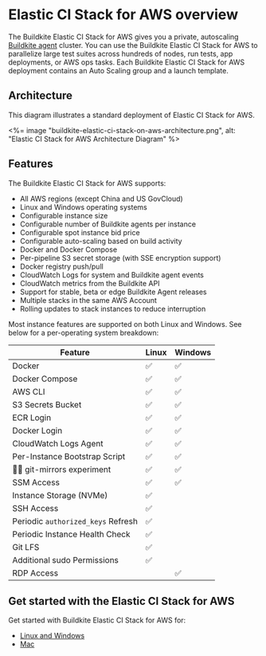 # Elastic CI Stack for AWS overview

The Buildkite Elastic CI Stack for AWS gives you a private, autoscaling
[Buildkite agent](/docs/agent/v3) cluster. You can use the Buildkite Elastic CI Stack for AWS to parallelize large test suites across hundreds of nodes, run tests, app deployments, or AWS ops tasks. Each Buildkite Elastic CI Stack for AWS deployment contains an Auto Scaling group and a launch template.

## Architecture

This diagram illustrates a standard deployment of Elastic CI Stack for AWS.

<%= image "buildkite-elastic-ci-stack-on-aws-architecture.png", alt: "Elastic CI Stack for AWS Architecture Diagram" %>

## Features

The Buildkite Elastic CI Stack for AWS supports:

-   All AWS regions (except China and US GovCloud)
-   Linux and Windows operating systems
-   Configurable instance size
-   Configurable number of Buildkite agents per instance
-   Configurable spot instance bid price
-   Configurable auto-scaling based on build activity
-   Docker and Docker Compose
-   Per-pipeline S3 secret storage (with SSE encryption support)
-   Docker registry push/pull
-   CloudWatch Logs for system and Buildkite agent events
-   CloudWatch metrics from the Buildkite API
-   Support for stable, beta or edge Buildkite Agent releases
-   Multiple stacks in the same AWS Account
-   Rolling updates to stack instances to reduce interruption

Most instance features are supported on both Linux and Windows. See below for a
per-operating system breakdown:

| Feature                            | Linux | Windows |
| ---------------------------------- | ----- | ------- |
| Docker                             | ✅    | ✅      |
| Docker Compose                     | ✅    | ✅      |
| AWS CLI                            | ✅    | ✅      |
| S3 Secrets Bucket                  | ✅    | ✅      |
| ECR Login                          | ✅    | ✅      |
| Docker Login                       | ✅    | ✅      |
| CloudWatch Logs Agent              | ✅    | ✅      |
| Per-Instance Bootstrap Script      | ✅    | ✅      |
| 🧑‍🔬 git-mirrors experiment          | ✅    | ✅      |
| SSM Access                         | ✅    | ✅      |
| Instance Storage (NVMe)            | ✅    |
| SSH Access                         | ✅    |
| Periodic `authorized_keys` Refresh | ✅    |
| Periodic Instance Health Check     | ✅    |
| Git LFS                            | ✅    |
| Additional sudo Permissions        | ✅    |
| RDP Access                         |       | ✅      |

## Get started with the Elastic CI Stack for AWS

Get started with Buildkite Elastic CI Stack for AWS for:

-   [Linux and Windows](/docs/agent/v3/elastic-ci-aws)
-   [Mac](/docs/agent/v3/elastic-ci-stack-for-ec2-mac/autoscaling-mac-metal)
